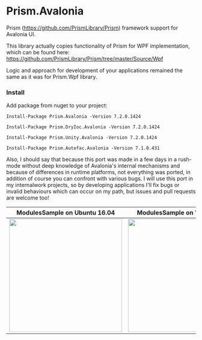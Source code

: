 # Prism.Avalonia
Prism (https://github.com/PrismLibrary/Prism) framework support for Avalonia UI.

This library actually copies functionality of Prism for WPF implementation, which can be found here:
https://github.com/PrismLibrary/Prism/tree/master/Source/Wpf
  
Logic and approach for development of your applications remained the same as it was for Prism.Wpf library. 

### Install
Add package from nuget to your project:

```
Install-Package Prism.Avalonia -Version 7.2.0.1424
```

```
Install-Package Prism.DryIoc.Avalonia -Version 7.2.0.1424
```

```
Install-Package Prism.Unity.Avalonia -Version 7.2.0.1424
```

```
Install-Package Prism.Autofac.Avalonia -Version 7.1.0.431
```

Also, I should say that because this port was made in a few days in a rush-mode without deep knowledge
of Avalonia's internal mechanisms and because of differences in runtime platforms, not everything was 
ported, in addition of course you can confront with various bugs. 
I will use this port in my internalwork projects, so by developing applications I'll fix bugs 
or invalid behaviours which can occur on my path, but issues and pull requests are welcome too!

| ModulesSample on Ubuntu 16.04 | ModulesSample on Windows 10 |
|---|---|
| <img width='300' src='https://i.imgur.com/DkwcIkR.png'></a> | <img width='300' src='https://i.imgur.com/IKI87pv.png'></a> |
